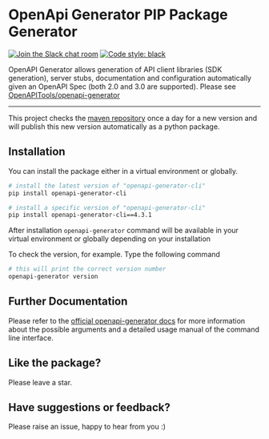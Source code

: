 # OpenApi Generator PIP Package Generator

[![Join the Slack chat room](https://img.shields.io/badge/Slack-Join%20the%20chat%20room-orange)](https://join.slack.com/t/openapi-generator/shared_invite/enQtNzAyNDMyOTU0OTE1LTY5ZDBiNDI5NzI5ZjQ1Y2E5OWVjMjZkYzY1ZGM2MWQ4YWFjMzcyNDY5MGI4NjQxNDBiMTlmZTc5NjY2ZTQ5MGM)
<a href="https://github.com/psf/black"><img alt="Code style: black" src="https://img.shields.io/badge/code%20style-black-000000.svg"></a>

OpenAPI Generator allows generation of API client libraries (SDK generation), server stubs, documentation and 
configuration automatically given an OpenAPI Spec (both 2.0 and 3.0 are supported). Please see
[OpenAPITools/openapi-generator](https://github.com/OpenAPITools/openapi-generator)

---

This project checks the [maven repository](https://mvnrepository.com/artifact/org.openapitools/openapi-generator-cli) 
once a day for a new version and will publish this new version automatically as a python package.

## Installation

You can install the package either in a virtual environment or globally.

```sh
# install the latest version of "openapi-generator-cli"
pip install openapi-generator-cli

# install a specific version of "openapi-generator-cli"
pip install openapi-generator-cli==4.3.1
```

After installation `openapi-generator` command will be available in your virtual environment or globally 
depending on your installation

To check the version, for example. Type the following command

```sh
# this will print the correct version number
openapi-generator version
```

## Further Documentation

Please refer to the [official openapi-generator docs](https://github.com/OpenAPITools/openapi-generator#3---usage) for
more information about the possible arguments and a detailed usage manual of the command line interface.

## Like the package?

Please leave a star.

## Have suggestions or feedback?

Please raise an issue, happy to hear from you :)
